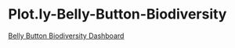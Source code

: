 # Plot.ly-Belly-Button-Biodiversity

[Belly Button Biodiversity Dashboard](https://chahnaz-kbaisi.github.io/Plot.ly-Belly-Button-Biodiversity/)
